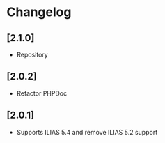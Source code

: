 # Changelog

## [2.1.0]
- Repository

## [2.0.2]
- Refactor PHPDoc

## [2.0.1]
- Supports ILIAS 5.4 and remove ILIAS 5.2 support
